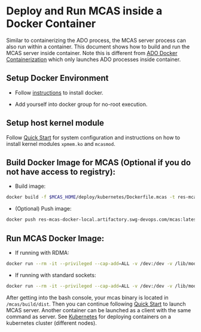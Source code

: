 # Deploy and Run MCAS inside a Docker Container

Similar to containerizing the ADO process, the MCAS server process can also run within a container. This document shows how to build and run the MCAS server inside container. Note this is different from [ADO Docker Containerization](./ado-docker.md) which only launches ADO processes inside container.

## Setup Docker Environment
- Follow [instructions](https://docs.docker.com/install/linux/docker-ce/ubuntu/) to install
docker.

- Add yourself into docker group for no-root execution.

## Setup host kernel module
Follow [Quick Start](./quick_start.md) for system configuration and instructions on how to install kernel modules ```xpmem.ko``` and ```mcasmod```.

## Build Docker Image for MCAS (Optional if you do not have access to registry):
- Build image:
```bash
docker build -f $MCAS_HOME/deploy/kubernetes/Dockerfile.mcas -t res-mcas-docker-local.artifactory.swg-devops.com/mcas:latest $MCAS_HOME
  ```
- (Optional) Push image:
```bash
docker push res-mcas-docker-local.artifactory.swg-devops.com/mcas:latest
```

## Run MCAS Docker Image:
- If running with RDMA:
```bash
docker run --rm -it --privileged --cap-add=ALL -v /dev:/dev -v /lib/modules:/lib/modules --net=host --device=/dev/infiniband/uverbs0 --device=/dev/infiniband/rdma_cm --ulimit memlock=-1 res-mcas-docker-local.artifactory.swg-devops.com/mcas:latest bash
```

- If running with standard sockets:
```bash
docker run --rm -it --privileged --cap-add=ALL -v /dev:/dev -v /lib/modules:/lib/modules --ulimit memlock=-1 res-mcas-docker-local.artifactory.swg-devops.com/mcas:latest bash
```

After getting into the bash console, your mcas binary is located in ```/mcas/build/dist```. Then you can continue following  [Quick Start](./quick_start.md) to launch MCAS server. Another container can be launched as a client with the same command as server. See [Kubernetes](./kubernetes.md) for deploying containers on a kubernetes cluster (different nodes).


